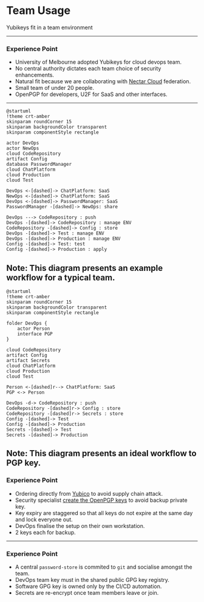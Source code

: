 <!--
.slide: data-background-image="https://images.unsplash.com/photo-1522071820081-009f0129c71c" data-background-opacity="0.2"
-->

# Team Usage

<span class="color-yubico-green">Yubikeys</span> fit in a team environment
<!--.small-->

---

### Experience Point

- University of Melbourne adopted Yubikeys for cloud devops team.
- No central authority dictates each team choice of security enhancements.
- Natural fit because we are collaborating with [Nectar Cloud](https://dashboard.rc.nectar.org.au) federation.
- Small team of under 20 people.
- OpenPGP for developers, U2F for SaaS and other interfaces.

---

```language-plantuml
@startuml
!theme crt-amber
skinparam roundCorner 15
skinparam backgroundColor transparent
skinparam componentStyle rectangle

actor DevOps
actor NewOps
cloud CodeRepository
artifact Config
database PasswordManager
cloud ChatPlatform
cloud Production
cloud Test

DevOps <-[dashed]-> ChatPlatform: SaaS
NewOps <-[dashed]-> ChatPlatform: SaaS
DevOps <-[dashed]-> PasswordManager: SaaS
PasswordManager -[dashed]-> NewOps: share

DevOps ---> CodeRepository : push
DevOps -[dashed]-> CodeRepository : manage ENV
CodeRepository -[dashed]-> Config : store
DevOps -[dashed]-> Test : manage ENV
DevOps -[dashed]-> Production : manage ENV
Config -[dashed]-> Test: test
Config -[dashed]-> Production : apply 
```

Note:
This diagram presents an example workflow for a typical team.
---
```language-plantuml
@startuml
!theme crt-amber
skinparam roundCorner 15
skinparam backgroundColor transparent
skinparam componentStyle rectangle

folder DevOps {
    actor Person
    interface PGP
}

cloud CodeRepository
artifact Config
artifact Secrets
cloud ChatPlatform
cloud Production
cloud Test

Person <-[dashed]r--> ChatPlatform: SaaS
PGP <-> Person

DevOps -d-> CodeRepository : push
CodeRepository -[dashed]r-> Config : store
CodeRepository -[dashed]r-> Secrets : store
Config -[dashed]-> Test
Config -[dashed]-> Production 
Secrets -[dashed]-> Test
Secrets -[dashed]-> Production
```
Note:
This diagram presents an ideal workflow to PGP key.
---

### Experience Point

- Ordering directly from [Yubico](https://www.yubico.com/au/store/) to avoid supply chain attack.
- Security specialist [create the OpenPGP keys](https://github.com/nqngo/talks/wiki/Setup-Yubikey-OpenPGP) to avoid backup private key.
- Key expiry are staggered so that all keys do not expire at the same day and lock everyone out.
- DevOps finalise the setup on their own workstation.
- 2 keys each for backup.

---

### Experience Point

- A central `password-store` is commited to `git` and socialise amongst the team.
- DevOps team key must in the shared public GPG key registry.
- Software GPG key is owned only by the CI/CD automation.
- Secrets are re-encrypt once team members leave or join.